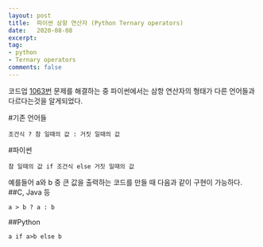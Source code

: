 ```yaml
---
layout: post
title:  파이썬 삼항 연산자 (Python Ternary operators)
date:   2020-08-08
excerpt:
tag:
- python
- Ternary operators
comments: false
---
```


 코드업 [1063번](https://codeup.kr/problem.php?id=1063) 문제를 해결하는 중 파이썬에서는 삼항 연산자의 형태가 다른 언어들과 다르다는것을 알게되었다.


#기존 언어들
```
조건식 ? 참 일때의 값 : 거짓 일때의 값
```


#파이썬
```
참 일때의 값 if 조건식 else 거짓 일때의 값
```

예를들어 a와 b 중 큰 값을 출력하는 코드를 만들 때 다음과 같이 구현이 가능하다.
##C, Java 등
```
a > b ? a : b
```
##Python
```
a if a>b else b
```
